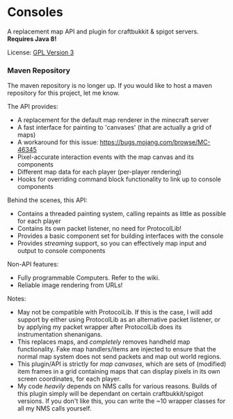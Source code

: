 # Consoles
A replacement map API and plugin for craftbukkit &amp; spigot servers. **Requires Java 8!**

License: [GPL Version 3](https://www.gnu.org/licenses/gpl.html)

### Maven Repository

The maven repository is no longer up. If you would like to host a maven repository for this project, let me know.

The API provides:

- A replacement for the default map renderer in the minecraft server
- A fast interface for painting to 'canvases' (that are actually a grid of maps)
- A workaround for this issue: https://bugs.mojang.com/browse/MC-46345
- Pixel-accurate interaction events with the map canvas and its components
- Different map data for each player (per-player rendering)
- Hooks for overriding command block functionality to link up to console components

Behind the scenes, this API:

- Contains a threaded painting system, calling repaints as little as possible for each player
- Contains its own packet listener, no need for ProtocolLib!
- Provides a basic component set for building interfaces with the console
- Provides _streaming_ support, so you can effectively map input and output to console components

Non-API features:

- Fully programmable Computers. Refer to the wiki.
- Reliable image rendering from URLs!

Notes:
 - May not be compatible with ProtocolLib. If this is the case, I will add support by either using ProtocolLib as an alternative packet listener, or by applying my packet wrapper after ProtocolLib does its instrumentation shenanigans.
 - This replaces maps, and _completely_ removes handheld map functionality. Fake map handlers/items are injected to ensure that the normal map system does not send packets and map out world regions.
 - This plugin/API is strictly for _map canvases_, which are sets of (modified) item frames in a grid containing maps that can display pixels in its own screen coordinates, for each player.
 - My code _heavily_ depends on NMS calls for various reasons. Builds of this plugin simply will be dependant on certain craftbukkit/spigot versions. If you don't like this, you can write the ~10 wrapper classes for all my NMS calls yourself.
